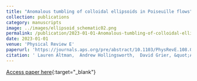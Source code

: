 ```yaml
---
title: "Anomalous tumbling of colloidal ellipsoids in Poiseuille flows"
collection: publications
category: manuscripts
image: ../images/ellipsoid_schematic02.png
permalink: /publication/2023-01-01-Anomalous-tumbling-of-colloidal-ellipsoids-in-Poiseuille-flows
date: 2023-01-01
venue: 'Physical Review E'
paperurl: 'https://journals.aps.org/pre/abstract/10.1103/PhysRevE.108.034609'
citation: ' Lauren Altman,  Andrew Hollingsworth,  David Grier, &quot;Anomalous tumbling of colloidal ellipsoids in Poiseuille flows.&quot; Physical Review E, 2023.'
---
```

[Access paper here](https://journals.aps.org/pre/abstract/10.1103/PhysRevE.108.034609){:target="_blank"}
